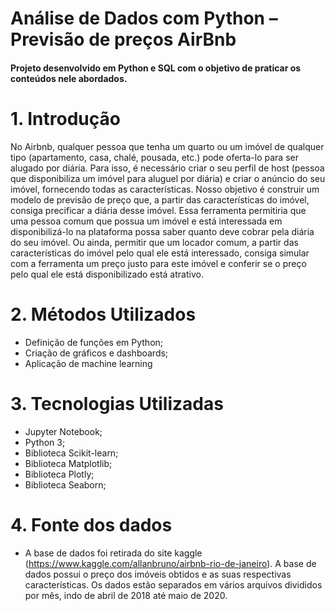 # Análise de Dados com Python – Previsão de preços AirBnb
<h4>Projeto desenvolvido em Python e SQL com o objetivo de praticar os conteúdos nele abordados.</h4>

# 1.	Introdução
No Airbnb, qualquer pessoa que tenha um quarto ou um imóvel de qualquer tipo (apartamento, casa, chalé, pousada, etc.) pode oferta-lo para ser alugado por diária. Para isso, é necessário criar o seu perfil de host (pessoa que disponibiliza um imóvel para aluguel por diária) e criar o anúncio do seu imóvel, fornecendo todas as características. Nosso objetivo é construir um modelo de previsão de preço que, a partir das características do imóvel, consiga precificar a diária desse imóvel. Essa ferramenta permitiria que uma pessoa comum que possua um imóvel e está interessada em disponibilizá-lo na plataforma possa saber quanto deve cobrar pela diária do seu imóvel. Ou ainda, permitir que um locador comum, a partir das características do imóvel pelo qual ele está interessado, consiga simular com a ferramenta um preço justo para este imóvel e conferir se o preço pelo qual ele está disponibilizado está atrativo. 

# 2.	Métodos Utilizados
*	Definição de funções em Python;
*	Criação de gráficos e dashboards;
*	Aplicação de machine learning

# 3.	Tecnologias Utilizadas
*	Jupyter Notebook;
*	Python 3;
*	Biblioteca Scikit-learn;
*	Biblioteca Matplotlib;
*	Biblioteca Plotly;
*	Biblioteca Seaborn; 

# 4.	Fonte dos dados
*	A base de dados foi retirada do site kaggle (https://www.kaggle.com/allanbruno/airbnb-rio-de-janeiro). A base de dados possui o preço dos imóveis obtidos e as suas respectivas características. Os dados estão separados em vários arquivos divididos por mês, indo de abril de 2018 até maio de 2020.
